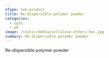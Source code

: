 ```yaml
---
nType: sub-product
title: Re-dispersible polymer powder
categories:
  - sp31
  - p4
image: /static/media/cellulose-ethers-hec.jpg
summary: Re-dispersible polymer powder
---
```

Re-dispersible polymer powder